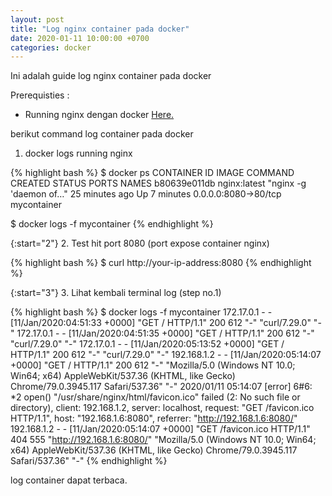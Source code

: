 ```yaml
---
layout: post
title: "Log nginx container pada docker"
date: 2020-01-11 10:00:00 +0700
categories: docker
---
```


Ini adalah guide log nginx container pada docker

Prerequisties :
- Running nginx dengan docker [Here.](https://ametdoohan.github.io/id-running-nginx-dengan-docker/)

berikut command log container pada docker

1. docker logs running nginx

{% highlight bash %}
$ docker ps
CONTAINER ID        IMAGE               COMMAND                  CREATED             STATUS              PORTS                  NAMES
b80639e011db        nginx:latest        "nginx -g 'daemon of…"   25 minutes ago      Up 7 minutes        0.0.0.0:8080->80/tcp   mycontainer

$ docker logs -f mycontainer
{% endhighlight %}

{:start="2"}
2. Test hit port 8080 (port expose container nginx)

{% highlight bash %}
$ curl http://your-ip-address:8080
{% endhighlight %}

{:start="3"}
3. Lihat kembali terminal log (step no.1)

{% highlight bash %}
$ docker logs -f mycontainer
172.17.0.1 - - [11/Jan/2020:04:51:33 +0000] "GET / HTTP/1.1" 200 612 "-" "curl/7.29.0" "-"
172.17.0.1 - - [11/Jan/2020:04:51:35 +0000] "GET / HTTP/1.1" 200 612 "-" "curl/7.29.0" "-"
172.17.0.1 - - [11/Jan/2020:05:13:52 +0000] "GET / HTTP/1.1" 200 612 "-" "curl/7.29.0" "-"
192.168.1.2 - - [11/Jan/2020:05:14:07 +0000] "GET / HTTP/1.1" 200 612 "-" "Mozilla/5.0 (Windows NT 10.0; Win64; x64) AppleWebKit/537.36 (KHTML, like Gecko) Chrome/79.0.3945.117 Safari/537.36" "-"
2020/01/11 05:14:07 [error] 6#6: *2 open() "/usr/share/nginx/html/favicon.ico" failed (2: No such file or directory), client: 192.168.1.2, server: localhost, request: "GET /favicon.ico HTTP/1.1", host: "192.168.1.6:8080", referrer: "http://192.168.1.6:8080/"
192.168.1.2 - - [11/Jan/2020:05:14:07 +0000] "GET /favicon.ico HTTP/1.1" 404 555 "http://192.168.1.6:8080/" "Mozilla/5.0 (Windows NT 10.0; Win64; x64) AppleWebKit/537.36 (KHTML, like Gecko) Chrome/79.0.3945.117 Safari/537.36" "-"
{% endhighlight %}

log container dapat terbaca.